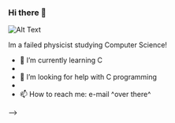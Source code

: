 ### Hi there 👋

![Alt Text](https://media.giphy.com/media/xaHFxr5iG0FD9CvYoz/giphy.gif)

Im a failed physicist studying Computer Science!

- 🌱 I’m currently learning C
-
- 🤔 I’m looking for help with C programming
-
- 📫 How to reach me: e-mail ^over there^

-->
